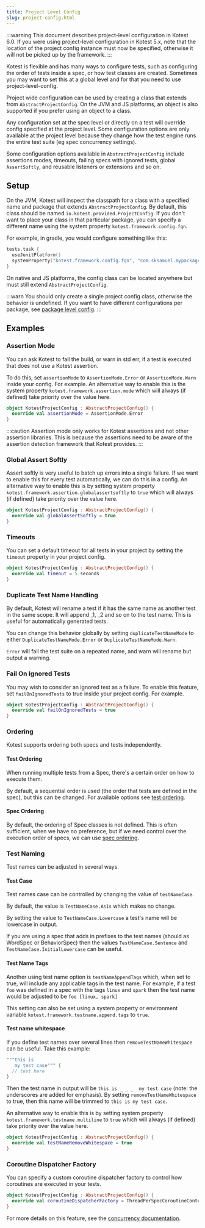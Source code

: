 ```yaml
---
title: Project Level Config
slug: project-config.html
---
```


:::warning
This document describes project-level configuration in Kotest 6.0.
If you were using project-level configuration in Kotest 5.x, note that the location of the project config instance must
now be specified, otherwise it will not be picked up by the framework.
:::

Kotest is flexible and has many ways to configure tests, such as configuring the order of tests inside a spec, or how
test classes are created. Sometimes you may want to set this at a global level and for that you need to use
project-level-config.

Project wide configuration can be used by creating a class that extends from `AbstractProjectConfig`.
On the JVM and JS platforms, an object is also supported if you prefer using an object to a class.

Any configuration set at the spec level or directly on a test will override config specified at the project level. Some
configuration options are only available at the project level because they change how the test engine runs the entire
test suite (eg spec concurrency settings).

Some configuration options available in `AbstractProjectConfig` include assertions modes, timeouts, failing specs with
ignored tests, global `AssertSoftly`, and reusable listeners or extensions and so on.

## Setup

On the JVM, Kotest will inspect the classpath for a class with a specified name and package that extends `AbstractProjectConfig`.
By default, this class should be named `io.kotest.provided.ProjectConfig`. If you don't want to place your class in that
particular package, you can specify a different name using the system property `kotest.framework.config.fqn`.

For example, in gradle, you would configure something like this:

```kotlin
tests.task {
  useJunitPlatform()
  systemProperty("kotest.framework.config.fqn", "com.sksamuel.mypackage.WibbleConfig")
}
```

On native and JS platforms, the config class can be located anywhere but must still extend `AbstractProjectConfig`.

:::warn
You should only create a single project config class, otherwise the behavior is undefined.
If you want to have different configurations per package, see [package level config](./package_level_config.md).
:::

## Examples

### Assertion Mode

You can ask Kotest to fail the build, or warn in std err, if a test is executed that does not use a Kotest assertion.

To do this, set `assertionMode` to `AssertionMode.Error` or `AssertionMode.Warn` inside your config. For example.
An alternative way to enable this is the system property `kotest.framework.assertion.mode` which will always (if
defined) take priority over the value here.

```kotlin
object KotestProjectConfig : AbstractProjectConfig() {
  override val assertionMode = AssertionMode.Error
}
```

:::caution
Assertion mode only works for Kotest assertions and not other assertion libraries. This is because the assertions need
to be aware of the assertion detection framework that Kotest provides.
:::

### Global Assert Softly

Assert softly is very useful to batch up errors into a single failure. If we want to enable this for every test
automatically, we can do this in a config.
An alternative way to enable this is by setting system property `kotest.framework.assertion.globalassertsoftly` to
`true` which will always (if defined) take priority over the value here.

```kotlin
object KotestProjectConfig : AbstractProjectConfig() {
  override val globalAssertSoftly = true
}
```

### Timeouts

You can set a default timeout for all tests in your project by setting the `timeout` property in your project config.

```kotlin
object KotestProjectConfig : AbstractProjectConfig() {
  override val timeout = 5.seconds
}
```


### Duplicate Test Name Handling

By default, Kotest will rename a test if it has the same name as another test in the same scope. It will append _1, _2
and so on to the test name. This is useful for automatically generated tests.

You can change this behavior globally by setting `duplicateTestNameMode` to either `DuplicateTestNameMode.Error` or
`DuplicateTestNameMode.Warn`.

`Error` will fail the test suite on a repeated name, and warn will rename but output a warning.

### Fail On Ignored Tests

You may wish to consider an ignored test as a failure.
To enable this feature, set `failOnIgnoredTests` to true inside your project config. For example.

```kotlin
object KotestProjectConfig : AbstractProjectConfig() {
  override val failOnIgnoredTests = true
}
```

### Ordering

Kotest supports ordering both specs and tests independently.

#### Test Ordering

When running multiple tests from a Spec, there's a certain order on how to execute them.

By default, a sequential order is used (the order that tests are defined in the spec), but this can be changed. For
available options see [test ordering](test_ordering.md).

#### Spec Ordering

By default, the ordering of Spec classes is not defined. This is often sufficient, when we have no preference, but if we
need control over the execution order of specs, we can use [spec ordering](spec_ordering.md).

### Test Naming

Test names can be adjusted in several ways.

#### Test Case

Test names case can be controlled by changing the value of `testNameCase`.

By default, the value is `TestNameCase.AsIs` which makes no change.

By setting the value to `TestNameCase.Lowercase` a test's name will be lowercase in output.

If you are using a spec that adds in prefixes to the test names (should as WordSpec or BehaviorSpec) then the
values `TestNameCase.Sentence` and `TestNameCase.InitialLowercase` can be useful.

#### Test Name Tags

Another using test name option is `testNameAppendTags` which, when set to true, will include any applicable tags in the
test name.
For example, if a test `foo` was defined in a spec with the tags `linux` and `spark` then the test name would be
adjusted
to be `foo [linux, spark]`

This setting can also be set using a system property or environment variable `kotest.framework.testname.append.tags` to
`true`.

#### Test name whitespace

If you define test names over several lines then `removeTestNameWhitespace` can be useful. Take this example:

```kotlin
"""this is
   my test case""" {
  // test here
}
```

Then the test name in output will be `this is _ _ _  my test case` (note: the underscores are added for emphasis). By setting `removeTestNameWhitespace` to true,
then this name will be trimmed to `this is my test case`.

An alternative way to enable this is by setting system property `kotest.framework.testname.multiline` to `true` which
will always (if defined) take priority over the value here.

```kotlin
object KotestProjectConfig : AbstractProjectConfig() {
  override val testNameRemoveWhitespace = true
}
```

### Coroutine Dispatcher Factory

You can specify a custom coroutine dispatcher factory to control how coroutines are executed in your tests.

```kotlin
object KotestProjectConfig : AbstractProjectConfig() {
  override val coroutineDispatcherFactory = ThreadPerSpecCoroutineContextFactory
}
```

For more details on this feature, see the [concurrency documentation](concurrency6.html#coroutine-dispatcher-factory).
